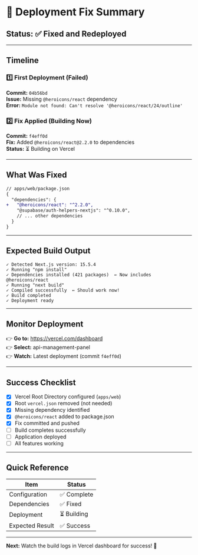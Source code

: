 # 🎯 Deployment Fix Summary

## Status: ✅ Fixed and Redeployed

---

## Timeline

### 1️⃣ First Deployment (Failed)
**Commit:** `04b56bd`  
**Issue:** Missing `@heroicons/react` dependency  
**Error:** `Module not found: Can't resolve '@heroicons/react/24/outline'`

### 2️⃣ Fix Applied (Building Now)
**Commit:** `f4eff0d`  
**Fix:** Added `@heroicons/react@2.2.0` to dependencies  
**Status:** ⏳ Building on Vercel

---

## What Was Fixed

```diff
// apps/web/package.json
{
  "dependencies": {
+   "@heroicons/react": "^2.2.0",
    "@supabase/auth-helpers-nextjs": "^0.10.0",
    // ... other dependencies
  }
}
```

---

## Expected Build Output

```
✓ Detected Next.js version: 15.5.4
✓ Running "npm install"
✓ Dependencies installed (421 packages)  ← Now includes @heroicons/react
✓ Running "next build"
✓ Compiled successfully  ← Should work now!
✓ Build completed
✓ Deployment ready
```

---

## Monitor Deployment

👉 **Go to:** https://vercel.com/dashboard  
👉 **Select:** api-management-panel  
👉 **Watch:** Latest deployment (commit `f4eff0d`)

---

## Success Checklist

- [x] Vercel Root Directory configured (`apps/web`)
- [x] Root `vercel.json` removed (not needed)
- [x] Missing dependency identified
- [x] `@heroicons/react` added to package.json
- [x] Fix committed and pushed
- [ ] Build completes successfully
- [ ] Application deployed
- [ ] All features working

---

## Quick Reference

| Item | Status |
|------|--------|
| Configuration | ✅ Complete |
| Dependencies | ✅ Fixed |
| Deployment | ⏳ Building |
| Expected Result | ✅ Success |

---

**Next:** Watch the build logs in Vercel dashboard for success! 🎉
